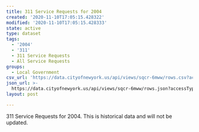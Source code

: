 ```yaml
---
title: 311 Service Requests for 2004
created: '2020-11-10T17:05:15.428322'
modified: '2020-11-10T17:05:15.428333'
state: active
type: dataset
tags:
  - '2004'
  - '311'
  - 311 Service Requests
  - All Service Requests
groups:
  - Local Government
csv_url: 'https://data.cityofnewyork.us/api/views/sqcr-6mww/rows.csv?accessType=DOWNLOAD'
json_url: >-
  https://data.cityofnewyork.us/api/views/sqcr-6mww/rows.json?accessType=DOWNLOAD
layout: post

---
```

311 Service Requests for 2004. This is historical data and will not be updated.
